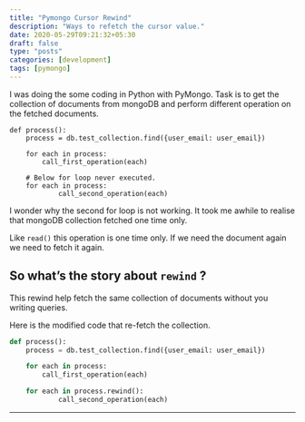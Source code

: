 ```yaml
---
title: "Pymongo Cursor Rewind"
description: "Ways to refetch the cursor value."
date: 2020-05-29T09:21:32+05:30
draft: false
type: "posts"
categories: [development]
tags: [pymongo]
---
```

I was doing the some coding in Python with PyMongo. Task is to get the collection of documents from mongoDB and perform different operation on the fetched documents.

```
def process():
    process = db.test_collection.find({user_email: user_email})

    for each in process:
        call_first_operation(each)

    # Below for loop never executed.
    for each in process:
		    call_second_operation(each)
```

I wonder why the second for loop is not working. It took me awhile to realise that mongoDB collection fetched one time only.

Like `read()` this operation is one time only. If we need the document again we need to fetch it again.

## So what’s the story about `rewind` ?

This rewind help fetch the same collection of documents without you writing queries.

Here is the modified code that re-fetch the collection.

```python
def process():
    process = db.test_collection.find({user_email: user_email})

    for each in process:
        call_first_operation(each)

    for each in process.rewind():
		    call_second_operation(each)
```

----

